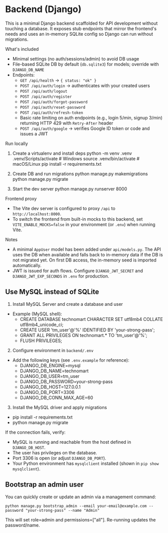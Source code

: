 # Backend (Django)

This is a minimal Django backend scaffolded for API development without touching a database. It exposes stub endpoints that mirror the frontend's needs and uses an in-memory SQLite config so Django can run without migrations.

What's included

- Minimal settings (no auth/sessions/admin) to avoid DB usage
- File-based SQLite DB by default (`db.sqlite3`) for models; override with `DJANGO_DB_NAME`
- Endpoints:
  - `GET /api/health` -> `{ status: "ok" }`
  - `POST /api/auth/login` -> authenticates with your created users
  - `POST /api/auth/logout`
  - `POST /api/auth/register`
  - `POST /api/auth/forgot-password`
  - `POST /api/auth/reset-password`
  - `POST /api/auth/refresh-token`
  - Basic rate limiting on auth endpoints (e.g., login 5/min, signup 3/min) returning HTTP 429 with `Retry-After` header
  - `POST /api/auth/google` -> verifies Google ID token or code and issues a JWT

Run locally

1. Create a virtualenv and install deps
   python -m venv .venv
   .venv/Scripts/activate # Windows
   source .venv/bin/activate # macOS/Linux
   pip install -r requirements.txt

2. Create DB and run migrations
   python manage.py makemigrations
   python manage.py migrate

3. Start the dev server
   python manage.py runserver 8000

Frontend proxy

- The Vite dev server is configured to proxy `/api` to `http://localhost:8000`.
- To switch the frontend from built-in mocks to this backend, set `VITE_ENABLE_MOCKS=false` in your environment (or `.env`) when running Vite.

Notes

- A minimal `AppUser` model has been added under `api/models.py`. The API uses the DB when available and falls back to in-memory data if the DB is not migrated yet. On first DB access, the in-memory seed is imported automatically.
- JWT is issued for auth flows. Configure `DJANGO_JWT_SECRET` and `DJANGO_JWT_EXP_SECONDS` in `.env` for production.

## Use MySQL instead of SQLite

1. Install MySQL Server and create a database and user

- Example (MySQL shell):
  - CREATE DATABASE technomart CHARACTER SET utf8mb4 COLLATE utf8mb4_unicode_ci;
  - CREATE USER 'tm_user'@'%' IDENTIFIED BY 'your-strong-pass';
  - GRANT ALL PRIVILEGES ON technomart.\* TO 'tm_user'@'%';
  - FLUSH PRIVILEGES;

2. Configure environment in `backend/.env`

- Add the following keys (see `.env.example` for reference):
  - DJANGO_DB_ENGINE=mysql
  - DJANGO_DB_NAME=technomart
  - DJANGO_DB_USER=tm_user
  - DJANGO_DB_PASSWORD=your-strong-pass
  - DJANGO_DB_HOST=127.0.0.1
  - DJANGO_DB_PORT=3306
  - DJANGO_DB_CONN_MAX_AGE=60

3. Install the MySQL driver and apply migrations

- pip install -r requirements.txt
- python manage.py migrate

If the connection fails, verify:

- MySQL is running and reachable from the host defined in `DJANGO_DB_HOST`.
- The user has privileges on the database.
- Port 3306 is open (or adjust `DJANGO_DB_PORT`).
- Your Python environment has `mysqlclient` installed (shown in `pip show mysqlclient`).

## Bootstrap an admin user

You can quickly create or update an admin via a management command:

    python manage.py bootstrap_admin --email your-email@example.com --password "your-strong-pass" --name "Admin"

This will set role=admin and permissions=["all"]. Re-running updates the password/name.
